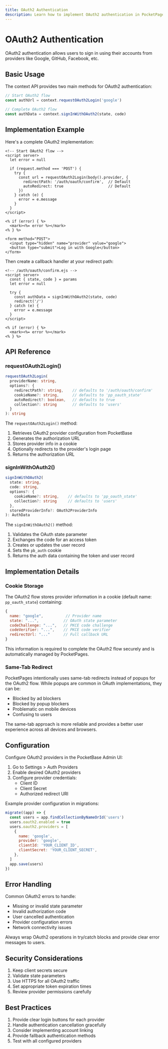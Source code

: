```yaml
---
title: OAuth2 Authentication
description: Learn how to implement OAuth2 authentication in PocketPages
---
```


# OAuth2 Authentication

OAuth2 authentication allows users to sign in using their accounts from providers like Google, GitHub, Facebook, etc.

## Basic Usage

The context API provides two main methods for OAuth2 authentication:

```javascript
// Start OAuth2 flow
const authUrl = context.requestOAuth2Login('google')

// Complete OAuth2 flow
const authData = context.signInWithOAuth2(state, code)
```

## Implementation Example

Here's a complete OAuth2 implementation:

```ejs
<!-- Start OAuth2 flow -->
<script server>
  let error = null

  if (request.method === 'POST') {
    try {
      const url = requestOAuth2Login(body().provider, {
        redirectPath: '/auth/oauth/confirm',  // Default
        autoRedirect: true                    // Default
      })
    } catch (e) {
      error = e.message
    }
  }
</script>

<% if (error) { %>
  <mark><%= error %></mark>
<% } %>

<form method="POST">
  <input type="hidden" name="provider" value="google">
  <button type="submit">Log in with Google</button>
</form>
```

Then create a callback handler at your redirect path:

```ejs
<!-- /auth/oauth/confirm.ejs -->
<script server>
  const { state, code } = params
  let error = null

  try {
    const authData = signInWithOAuth2(state, code)
    redirect('/')
  } catch (e) {
    error = e.message
  }
</script>

<% if (error) { %>
  <mark><%= error %></mark>
<% } %>
```

## API Reference

### requestOAuth2Login()

```typescript
requestOAuth2Login(
  providerName: string,
  options?: {
    redirectPath?: string,    // defaults to '/auth/oauth/confirm'
    cookieName?: string,      // defaults to 'pp_oauth_state'
    autoRedirect?: boolean,   // defaults to true
    collection?: string       // defaults to 'users'
  }
): string
```

The `requestOAuth2Login()` method:

1. Retrieves OAuth2 provider configuration from PocketBase
2. Generates the authorization URL
3. Stores provider info in a cookie
4. Optionally redirects to the provider's login page
5. Returns the authorization URL

### signInWithOAuth2()

```typescript
signInWithOAuth2(
  state: string,
  code: string,
  options?: {
    cookieName?: string,    // defaults to 'pp_oauth_state'
    collection?: string     // defaults to 'users'
  },
  storedProviderInfo?: OAuth2ProviderInfo
): AuthData
```

The `signInWithOAuth2()` method:

1. Validates the OAuth state parameter
2. Exchanges the code for an access token
3. Creates or updates the user record
4. Sets the `pb_auth` cookie
5. Returns the auth data containing the token and user record

## Implementation Details

### Cookie Storage

The OAuth2 flow stores provider information in a cookie (default name: `pp_oauth_state`) containing:

```javascript
{
  name: "google",          // Provider name
  state: "...",           // OAuth state parameter
  codeChallenge: "...",   // PKCE code challenge
  codeVerifier: "...",    // PKCE code verifier
  redirectUrl: "..."      // Full callback URL
}
```

This information is required to complete the OAuth2 flow securely and is automatically managed by PocketPages.

### Same-Tab Redirect

PocketPages intentionally uses same-tab redirects instead of popups for the OAuth2 flow. While popups are common in OAuth implementations, they can be:

- Blocked by ad blockers
- Blocked by popup blockers
- Problematic on mobile devices
- Confusing to users

The same-tab approach is more reliable and provides a better user experience across all devices and browsers.

## Configuration

Configure OAuth2 providers in the PocketBase Admin UI:

1. Go to Settings > Auth Providers
2. Enable desired OAuth2 providers
3. Configure provider credentials:
   - Client ID
   - Client Secret
   - Authorized redirect URI

Example provider configuration in migrations:

```javascript
migrate((app) => {
  const users = app.findCollectionByNameOrId('users')
  users.oauth2.enabled = true
  users.oauth2.providers = [
    {
      name: 'google',
      provider: 'google',
      clientId: 'YOUR_CLIENT_ID',
      clientSecret: 'YOUR_CLIENT_SECRET',
    },
  ]
  app.save(users)
})
```

## Error Handling

Common OAuth2 errors to handle:

- Missing or invalid state parameter
- Invalid authorization code
- User cancelled authentication
- Provider configuration errors
- Network connectivity issues

Always wrap OAuth2 operations in try/catch blocks and provide clear error messages to users.

## Security Considerations

1. Keep client secrets secure
2. Validate state parameters
3. Use HTTPS for all OAuth2 traffic
4. Set appropriate token expiration times
5. Review provider permissions carefully

## Best Practices

1. Provide clear login buttons for each provider
2. Handle authentication cancellation gracefully
3. Consider implementing account linking
4. Provide fallback authentication methods
5. Test with all configured providers
